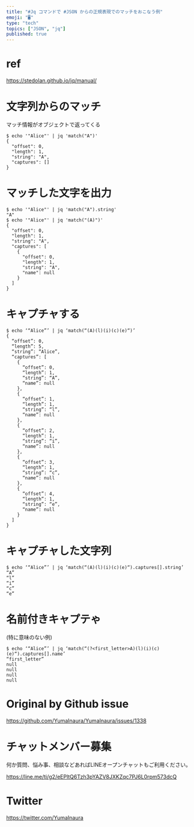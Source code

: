 ```yaml
---
title: "#Jq コマンドで #JSON からの正規表現でのマッチをおこなう例"
emoji: "🖥"
type: "tech"
topics: ["JSON", "jq"]
published: true
---
```


# ref

https://stedolan.github.io/jq/manual/

# 文字列からのマッチ

マッチ情報がオブジェクトで返ってくる

```
$ echo '"Alice"' | jq 'match("A")'
{
  "offset": 0,
  "length": 1,
  "string": "A",
  "captures": []
}
```

# マッチした文字を出力

```
$ echo '"Alice"' | jq 'match("A").string'
"A"
$ echo '"Alice"' | jq 'match("(A)")'
{
  "offset": 0,
  "length": 1,
  "string": "A",
  "captures": [
    {
      "offset": 0,
      "length": 1,
      "string": "A",
      "name": null
    }
  ]
}
```

# キャプチャする

```
$ echo ‘“Alice”’ | jq ‘match(“(A)(l)(i)(c)(e)“)’
{
  “offset”: 0,
  “length”: 5,
  “string”: “Alice”,
  “captures”: [
    {
      “offset”: 0,
      “length”: 1,
      “string”: “A”,
      “name”: null
    },
    {
      “offset”: 1,
      “length”: 1,
      “string”: “l”,
      “name”: null
    },
    {
      “offset”: 2,
      “length”: 1,
      “string”: “i”,
      “name”: null
    },
    {
      “offset”: 3,
      “length”: 1,
      “string”: “c”,
      “name”: null
    },
    {
      “offset”: 4,
      “length”: 1,
      “string”: “e”,
      “name”: null
    }
  ]
}
```
# キャプチャした文字列

```
$ echo ‘“Alice”’ | jq ‘match(“(A)(l)(i)(c)(e)“).captures[].string’
“A”
“l”
“i”
“c”
“e”
```
# 名前付きキャプテゃ

(特に意味のない例)

```
$ echo ‘“Alice”’ | jq ‘match(“(?<first_letter>A)(l)(i)(c)(e)“).captures[].name’
“first_letter”
null
null
null
null
```




# Original by Github issue

https://github.com/YumaInaura/YumaInaura/issues/1338








<!-- Update From Qiita API -->

# チャットメンバー募集


何か質問、悩み事、相談などあればLINEオープンチャットもご利用ください。

https://line.me/ti/g2/eEPltQ6Tzh3pYAZV8JXKZqc7PJ6L0rpm573dcQ





# Twitter


https://twitter.com/YumaInaura


<!-- Update From Qiita API -->


